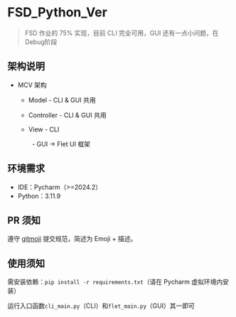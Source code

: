 # FSD_Python_Ver

> FSD 作业的 75% 实现，目前 CLI 完全可用，GUI 还有一点小问题，在 Debug阶段

## 架构说明

- MCV 架构

  - Model - CLI & GUI 共用

  - Controller - CLI & GUI 共用

  - View - CLI

             - GUI -> Flet UI 框架

## 环境需求

- IDE：Pycharm（>=2024.2）
- Python：3.11.9

## PR 须知

遵守 [gitmoji](https://gitmoji.dev/) 提交规范，简述为 Emoji + 描述。

## 使用须知

需安装依赖：`pip install -r requirements.txt`（请在 Pycharm 虚拟环境内安装）

运行入口函数`cli_main.py`（CLI）和`flet_main.py`（GUI）其一即可